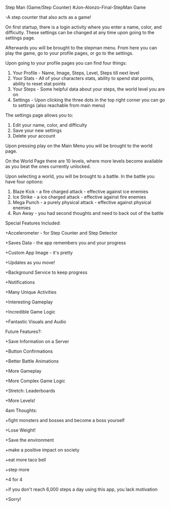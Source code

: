 Step Man (Game/Step Counter)
#Jon-Alonzo-Final-StepMan Game

-A step counter that also acts as a game!

On first startup, there is a login activity where you enter a name, color, and difficulty. These settings can be changed at any time upon going to the settings page.

Afterwards you will be brought to the stepman menu. From here you can play the game, go to your profile pages, or go to the settings.

Upon going to your profile pages you can find four things:
1. Your Profile - Name, Image, Steps, Level, Steps till next level
2. Your Stats - All of your characters stats, ability to spend stat points, ability to reset stat points
3. Your Steps - Some helpful data about your steps, the world level you are on
4. Settings - Upon clicking the three dots in the top right corner you can go to settings (also reachable from main menu)

The settings page allows you to:
1. Edit your name, color, and difficulty
2. Save your new settings
3. Delete your account

Upon pressing play on the Main Menu you will be brought to the world page.

On the World Page there are 10 levels, where more levels become available as you beat the ones currently unlocked.

Upon selecting a world, you will be brought to a battle. In the battle you have four options:
1. Blaze Kick - a fire charged attack - effective against ice enemies
2. Ice Strike - a ice charged attack - effective against fire enemies
3. Mega Punch - a purely physical attack - effective against physical enemies
4. Run Away - you had second thoughts and need to back out of the battle

Special Features Included:

+Accelerometer - for Step Counter and Step Detector

+Saves Data - the app remembers you and your progress

+Custom App Image - it's pretty

+Updates as you move!

+Background Service to keep progress

+Notifications

+Many Unique Activities

+Interesting Gameplay

+Incredible Game Logic

+Fantastic Visuals and Audio

Future Features?:

+Save Information on a Server

+Button Confirmations

+Better Battle Animations

+More Gameplay

+More Complex Game Logic

+Stretch: Leaderboards

+More Levels!

4am Thoughts:

+fight monsters and bosses and become a boss yourself

+Lose Weight!

+Save the environment

+make a positive impact on society

+eat more taco bell

+step more

+4 for 4

+if you don't reach 6,000 steps a day using this app, you lack motivation

+Sorry!
